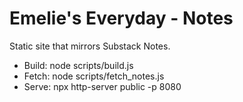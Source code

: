 # Emelie's Everyday - Notes

Static site that mirrors Substack Notes.

- Build: node scripts/build.js
- Fetch: node scripts/fetch_notes.js
- Serve: npx http-server public -p 8080

